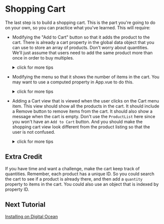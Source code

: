 # Shopping Cart

The last step is to build a shopping cart. This is the part you're going to
do on your own, so you can practice what you've learned. This will require:

* Modifying the "Add to Cart" button so that it adds the product to the cart.
There is already a cart property in the global data object that you can use to
store an array of products. Don't worry about quantities. We'll just assume that
users need to add the same product more than once in order to buy multiples.

  <details><summary>click for more tips</summary>
 
  * Since the "Add to Cart" button is in ProductList, you want to work there. 
  * Review previous code we have written if you don't remember how to run a function when a button is clicked.
  * Remember that the cart array is already part of the global data. Look for examples in the code of accessing products to see how to access cart.

</details>

 
* Modifying the menu so that it shows the number of items in the cart. You may
want to use a computed property in App.vue to do this.

  <details><summary>click for more tips</summary>
 
  * Since the menu is in App.vue, you want to work there. 
  * You will need to add a "script" section to this component since it doesn't have one already.
  * The number of items in the cart is currently hard-coded. How would you replace this with a calculation that uses the length of the cart array?
  </details>

* Adding a Cart view that is viewed when the user clicks on the Cart menu item.
This view should show all the products in the cart. It should include a Remove
button to remove items from the cart. It should also show a message when the cart
is empty. Don't use the `ProductList` here since you won't have an `Add to Cart`
button. And you should make the shopping cart view look different from the product
listing so that the user is not confused.

  <details><summary>click for more tips</summary>
 
  * Take a look at how the Browse view is configured. There is a menu item in `App.vue`. When this is clicked (router-link), it goes to `router/index.js` to find the matching path for `/browse` and is configured to use the `Browse.vue` component to handle that path. You need to do something similar for a Cart view. 
  * You can copy what is in Browse.vue and then modify it to work for `Cart.vue`.
  * You can likewise copy and then modify a configuration for a view in `router/index.vue` so you can link a path to `Cart.vue`.
  * In your cart view you need a list of items in the cart, similar to `ProductList`. You can create a similar `CartList` component.
  * When removing items from the cart, you can use a button similar to the `Add to Cart` button, but change it so it instead removes items. In JavaScript, you can use the `splice()` method to remove items from an Array.
    </details>

## Extra Credit

If you have time and want a challenge, make the cart keep track of quantities.
Remember, each product has a unique ID. So you could search the cart to see if a product
is already there, and then add a `quantity` property to items in the cart. You could
also use an object that is indexed by property ID.

## Next Tutorial

[Installing on Digital Ocean](/tutorials/8-Installing-on-Digital-Ocean.md)
